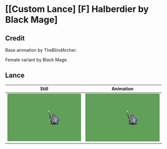# [\[Custom Lance\] \[F\] Halberdier by Black Mage]

## Credit

Base animation by TheBlindArcher.

Female variant by Black Mage.
	
## Lance

| Still | Animation |
| :---: | :-------: |
| ![Lance still](./Lance_000.png) | ![Lance animation](./Lance.gif) |

